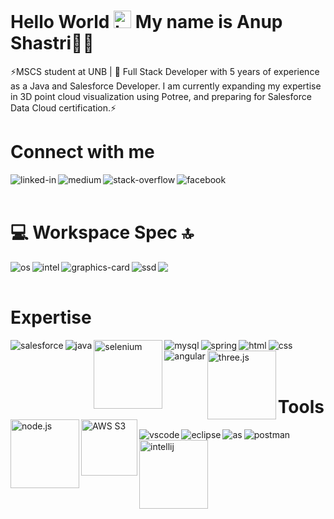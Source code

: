 # Hello World <img src="https://user-images.githubusercontent.com/1303154/88677602-1635ba80-d120-11ea-84d8-d263ba5fc3c0.gif" width="28px" alt="hi"> My name is Anup Shastri👨‍💻

⚡MSCS student at UNB | 💬 Full Stack Developer with 5 years of experience as a Java and Salesforce Developer. I am currently expanding my expertise in 3D point cloud visualization using Potree, and preparing for Salesforce Data Cloud certification.⚡

# Connect with me
[<img align="left" alt="linked-in" src="https://img.shields.io/badge/linkedin-%230077B5.svg?&style=for-the-badge&logo=linkedin&logoColor=white" />](https://www.linkedin.com/in/anup-shastri-507220143)
[<img align="left" alt="medium" src="https://img.shields.io/badge/medium-%2312100E.svg?&style=for-the-badge&logo=medium&logoColor=white" />](https://medium.com/@anupshastri96/about)
[<img align="left" alt="stack-overflow" src="https://img.shields.io/badge/stack%20overflow-FE7A16?logo=stack-overflow&logoColor=white&style=for-the-badge" />](https://stackoverflow.com/users/10433148/anup)
[<img align="left" alt="facebook" src="https://img.shields.io/badge/facebook-%231877F2.svg?&style=for-the-badge&logo=facebook&logoColor=white" />](https://m.facebook.com/anup.shastri.1)

<br>
<br>

#                                                                💻 Workspace Spec 🔝


<img align="left" alt="os" src= "https://img.shields.io/badge/Windows-0078D6?style=for-the-badge&logo=windows&logoColor=white" />
<img align="left" alt="intel" src= "https://img.shields.io/badge/Intel-Core_i7_10th_10750H-0071C5?style=for-the-badge&logo=intel&logoColor=white" />
<img align="left" alt="graphics-card" src= "https://img.shields.io/badge/NVIDIA-GTX1650-76B900?style=for-the-badge&logo=nvidia&logoColor=white" />
<img src="https://img.shields.io/badge/RAM-16GB-%230071C5.svg?&style=for-the-badge&logoColor=white" />
<img align="left" alt="ssd" src= "https://img.shields.io/badge/1%20TB%20SSD-Solid%20State%20Disk-lightgrey?style=for-the-badge" />

<br>
<br>

# Expertise
<img align="left" alt="salesforce" src="https://img.shields.io/badge/Salesforce-00A1E0?style=for-the-badge&logo=Salesforce&logoColor=white" />
<img align="left" alt="java" src="https://img.shields.io/badge/Java-ED8B00?style=for-the-badge&logo=java&logoColor=white" />
<img align="left" alt="selenium" src="https://img.shields.io/badge/Selenium-43B02A?logo=selenium&logoColor=fff" style="width:110px;" />
<img align="left" alt="mysql" src="https://img.shields.io/badge/MySQL-00000F?style=for-the-badge&logo=mysql&logoColor=white" />
<img align="left" alt="spring" src="https://img.shields.io/badge/spring%20-%236DB33F.svg?&style=for-the-badge&logo=spring&logoColor=white" />
<img align="left" alt="html" src="https://img.shields.io/badge/HTML5-E34F26?style=for-the-badge&logo=html5&logoColor=white" />
<img align="left" alt="css" src="https://img.shields.io/badge/CSS3-1572B6?style=for-the-badge&logo=css3&logoColor=white" />
<img align="left" alt="angular" src="https://img.shields.io/badge/Angular-DD0031?style=for-the-badge&logo=angular&logoColor=white" />
<br>
<img align="left" alt="three.js" src="https://img.shields.io/badge/Three.js-000?logo=threedotjs&logoColor=fff" style="width:110px;" />
<img align="left" alt="node.js" src="https://img.shields.io/badge/Node.js-6DA55F?logo=node.js&logoColor=white" style="width:110px;"/>
<img align="left" alt="AWS S3" src="https://img.shields.io/badge/AWS-%23FF9900.svg?logo=amazon-web-services&logoColor=white" style="width:90px;"/>
<br>
<br>

# Tools

<img align="left" alt="vscode" src="https://img.shields.io/badge/Visual_Studio_Code-0078D4?style=for-the-badge&logo=visual%20studio%20code&logoColor=white" />
<img align="left" alt="eclipse" src="https://img.shields.io/badge/Eclipse-2C2255?style=for-the-badge&logo=eclipse&logoColor=white" />
<img align="left" alt="as" src="https://img.shields.io/badge/Android_Studio-3DDC84?style=for-the-badge&logo=android-studio&logoColor=white" />
<img align="left" alt="postman" src="https://img.shields.io/badge/Postman-FF6C37?style=for-the-badge&logo=Postman&logoColor=white" />
<img align="left" alt="intellij" src="https://img.shields.io/badge/IntelliJIDEA-000000.svg?logo=intellij-idea&logoColor=white" style="width:110px;"/>

<br>
<br>
